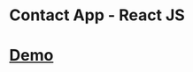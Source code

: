 # Contact App - React JS
<h1><a href="https://contact-app-react-js-seven.vercel.app/">Demo</a></h1>
